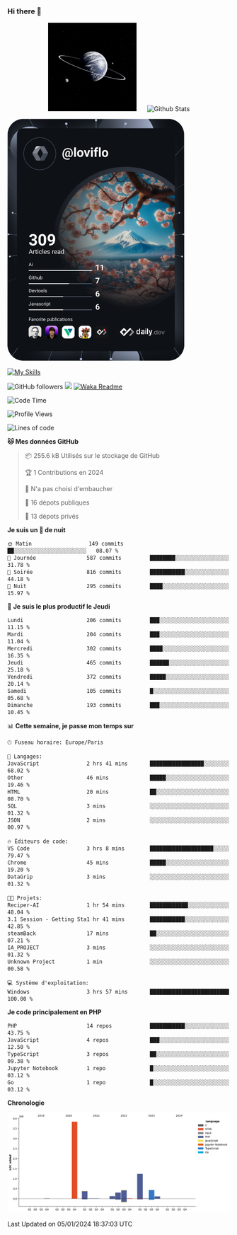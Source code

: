 ### Hi there 👋

<p align="center">
  <img src="https://github.com/Loviflo/Loviflo/blob/main/img/portrait.jpg" alt="Loviflo" height="200" style="margin-right: 20px"/>
  <img src="https://github-readme-stats.vercel.app/api?username=Loviflo&show_icons=true&theme=graywhite" alt="Github Stats" />
</p>

<a href="https://app.daily.dev/loviflo"><img src="https://github.com/loviflo/loviflo/blob/main/devcard.svg" width="400" alt="Loviflo's Dev Card"/></a>


[![My Skills](https://skillicons.dev/icons?i=php,laravel,symfony,mysql,js,ts,html,css,sass,angular,docker,webpack,vscode,figma,git,github,gitlab)](https://skillicons.dev)


![GitHub followers](https://img.shields.io/github/followers/Loviflo?label=Follow&style=social)
![](https://visitor-badge.glitch.me/badge?page_id=Loviflo.Loviflo)
[![Waka Readme](https://github.com/Loviflo/Loviflo/actions/workflows/update-stats.yml/badge.svg)](https://github.com/Loviflo/Loviflo/actions/workflows/update-stats.yml)

<!--START_SECTION:waka-->
![Code Time](http://img.shields.io/badge/Code%20Time-1%2C764%20hrs%2022%20mins-blue)

![Profile Views](http://img.shields.io/badge/Vues%20du%20profil-0-blue)

![Lines of code](https://img.shields.io/badge/Depuis%20Hello%20World%2C%20j%27ai%20%C3%A9crit-6.8%20million%20Lignes%20de%20code-blue)

**🐱 Mes données GitHub** 

> 📦 255.6 kB Utilisés sur le stockage de GitHub 
 > 
> 🏆 1 Contributions en 2024
 > 
> 🚫 N'a pas choisi d'embaucher
 > 
> 📜 16 dépots publiques 
 > 
> 🔑 13 dépots privés 
 > 
**Je suis un 🦉 de nuit** 

```text
🌞 Matin                  149 commits         ██░░░░░░░░░░░░░░░░░░░░░░░   08.07 % 
🌆 Journée                587 commits         ████████░░░░░░░░░░░░░░░░░   31.78 % 
🌃 Soirée                 816 commits         ███████████░░░░░░░░░░░░░░   44.18 % 
🌙 Nuit                   295 commits         ████░░░░░░░░░░░░░░░░░░░░░   15.97 % 
```
📅 **Je suis le plus productif le Jeudi** 

```text
Lundi                    206 commits         ███░░░░░░░░░░░░░░░░░░░░░░   11.15 % 
Mardi                    204 commits         ███░░░░░░░░░░░░░░░░░░░░░░   11.04 % 
Mercredi                 302 commits         ████░░░░░░░░░░░░░░░░░░░░░   16.35 % 
Jeudi                    465 commits         ██████░░░░░░░░░░░░░░░░░░░   25.18 % 
Vendredi                 372 commits         █████░░░░░░░░░░░░░░░░░░░░   20.14 % 
Samedi                   105 commits         █░░░░░░░░░░░░░░░░░░░░░░░░   05.68 % 
Dimanche                 193 commits         ███░░░░░░░░░░░░░░░░░░░░░░   10.45 % 
```


📊 **Cette semaine, je passe mon temps sur** 

```text
🕑︎ Fuseau horaire: Europe/Paris

💬 Langages: 
JavaScript               2 hrs 41 mins       █████████████████░░░░░░░░   68.02 % 
Other                    46 mins             █████░░░░░░░░░░░░░░░░░░░░   19.46 % 
HTML                     20 mins             ██░░░░░░░░░░░░░░░░░░░░░░░   08.70 % 
SQL                      3 mins              ░░░░░░░░░░░░░░░░░░░░░░░░░   01.32 % 
JSON                     2 mins              ░░░░░░░░░░░░░░░░░░░░░░░░░   00.97 % 

🔥 Éditeurs de code: 
VS Code                  3 hrs 8 mins        ████████████████████░░░░░   79.47 % 
Chrome                   45 mins             █████░░░░░░░░░░░░░░░░░░░░   19.20 % 
DataGrip                 3 mins              ░░░░░░░░░░░░░░░░░░░░░░░░░   01.32 % 

🐱‍💻 Projets: 
Reciper-AI               1 hr 54 mins        ████████████░░░░░░░░░░░░░   48.04 % 
3.1 Session - Getting Sta1 hr 41 mins        ███████████░░░░░░░░░░░░░░   42.85 % 
steamBack                17 mins             ██░░░░░░░░░░░░░░░░░░░░░░░   07.21 % 
IA_PROJECT               3 mins              ░░░░░░░░░░░░░░░░░░░░░░░░░   01.32 % 
Unknown Project          1 min               ░░░░░░░░░░░░░░░░░░░░░░░░░   00.58 % 

💻 Système d'exploitation: 
Windows                  3 hrs 57 mins       █████████████████████████   100.00 % 
```

**Je code principalement en PHP** 

```text
PHP                      14 repos            ███████████░░░░░░░░░░░░░░   43.75 % 
JavaScript               4 repos             ███░░░░░░░░░░░░░░░░░░░░░░   12.50 % 
TypeScript               3 repos             ██░░░░░░░░░░░░░░░░░░░░░░░   09.38 % 
Jupyter Notebook         1 repo              █░░░░░░░░░░░░░░░░░░░░░░░░   03.12 % 
Go                       1 repo              █░░░░░░░░░░░░░░░░░░░░░░░░   03.12 % 
```



**Chronologie**

![Lines of Code chart](https://raw.githubusercontent.com/Loviflo/Loviflo/main/assets/bar_graph.png)


 Last Updated on 05/01/2024 18:37:03 UTC
<!--END_SECTION:waka-->
